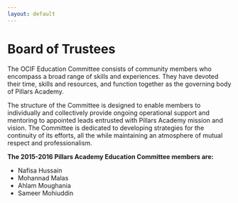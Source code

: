 ```yaml
---
layout: default
---
```


# Board of Trustees

The OCIF Education Committee consists of community members who encompass a broad range of skills and experiences. They have devoted their time, skills and resources, and function together as the governing body of Pillars Academy.

The structure of the Committee is designed to enable members to individually and collectively provide ongoing operational support and mentoring to appointed leads entrusted with Pillars Academy mission and vision. The Committee is dedicated to developing strategies for the continuity of its efforts, all the while maintaining an atmosphere of mutual respect and professionalism.

**The 2015-2016 Pillars Academy Education Committee members are:**

 * Nafisa Hussain
 * Mohannad Malas
 * Ahlam Moughania
 * Sameer Mohiuddin
